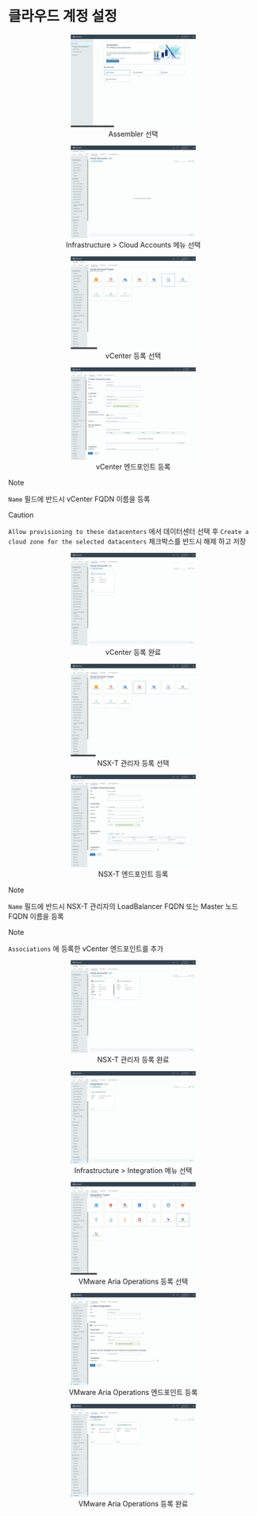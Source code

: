 # 클라우드 계정 설정

<p align="center"><img src="images/aa-ca-01.png" width="50%" /><br/>Assembler 선택</p>

<p align="center"><img src="images/aa-ca-02.png" width="50%" /><br/>Infrastructure > Cloud Accounts 메뉴 선택</p>

<p align="center"><img src="images/aa-ca-03.png" width="50%" /><br/>vCenter 등록 선택</p>

<p align="center"><img src="images/aa-ca-04.png" width="50%" /><br/>vCenter 엔드포인트 등록</p>

> [!NOTE]
> `Name` 필드에 반드시 vCenter FQDN 이름을 등록

> [!CAUTION]
> `Allow provisioning to these datacenters` 에서 데이터센터 선택 후 `Create a cloud zone for the selected datacenters` 체크박스를 반드시 해제 하고 저장

<p align="center"><img src="images/aa-ca-05.png" width="50%" /><br/>vCenter 등록 완료</p>

<p align="center"><img src="images/aa-ca-06.png" width="50%" /><br/>NSX-T 관리자 등록 선택</p>

<p align="center"><img src="images/aa-ca-07.png" width="50%" /><br/>NSX-T 엔드포인트 등록</p>

> [!NOTE]
> `Name` 필드에 반드시 NSX-T 관리자의 LoadBalancer FQDN 또는 Master 노드 FQDN 이름을 등록

> [!NOTE]
> `Associations` 에 등록한 vCenter 엔드포인트를 추가

<p align="center"><img src="images/aa-ca-08.png" width="50%" /><br/>NSX-T 관리자 등록 완료</p>

<p align="center"><img src="images/aa-ca-09.png" width="50%" /><br/>Infrastructure > Integration 메뉴 선택</p>

<p align="center"><img src="images/aa-ca-10.png" width="50%" /><br/>VMware Aria Operations 등록 선택</p>

<p align="center"><img src="images/aa-ca-11.png" width="50%" /><br/>VMware Aria Operations 엔드포인트 등록</p>

<p align="center"><img src="images/aa-ca-12.png" width="50%" /><br/>VMware Aria Operations 등록 완료</p>
